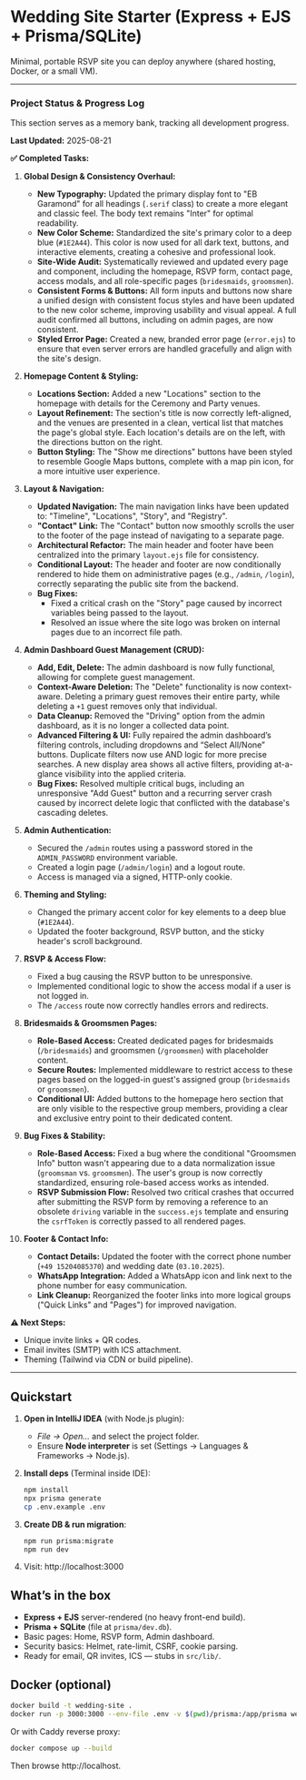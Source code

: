 # Wedding Site Starter (Express + EJS + Prisma/SQLite)

Minimal, portable RSVP site you can deploy anywhere (shared hosting, Docker, or a small VM).

---

### **Project Status & Progress Log**

This section serves as a memory bank, tracking all development progress.

**Last Updated:** 2025-08-21

**✅ Completed Tasks:**

1.  **Global Design & Consistency Overhaul:**
    *   **New Typography:** Updated the primary display font to "EB Garamond" for all headings (`.serif` class) to create a more elegant and classic feel. The body text remains "Inter" for optimal readability.
    *   **New Color Scheme:** Standardized the site's primary color to a deep blue (`#1E2A44`). This color is now used for all dark text, buttons, and interactive elements, creating a cohesive and professional look.
    *   **Site-Wide Audit:** Systematically reviewed and updated every page and component, including the homepage, RSVP form, contact page, access modals, and all role-specific pages (`bridesmaids`, `groomsmen`).
    *   **Consistent Forms & Buttons:** All form inputs and buttons now share a unified design with consistent focus styles and have been updated to the new color scheme, improving usability and visual appeal. A full audit confirmed all buttons, including on admin pages, are now consistent.
    *   **Styled Error Page:** Created a new, branded error page (`error.ejs`) to ensure that even server errors are handled gracefully and align with the site's design.

2.  **Homepage Content & Styling:**
    *   **Locations Section:** Added a new "Locations" section to the homepage with details for the Ceremony and Party venues.
    *   **Layout Refinement:** The section's title is now correctly left-aligned, and the venues are presented in a clean, vertical list that matches the page's global style. Each location's details are on the left, with the directions button on the right.
    *   **Button Styling:** The "Show me directions" buttons have been styled to resemble Google Maps buttons, complete with a map pin icon, for a more intuitive user experience.

3.  **Layout & Navigation:**
    *   **Updated Navigation:** The main navigation links have been updated to: "Timeline", "Locations", "Story", and "Registry".
    *   **"Contact" Link:** The "Contact" button now smoothly scrolls the user to the footer of the page instead of navigating to a separate page.
    *   **Architectural Refactor:** The main header and footer have been centralized into the primary `layout.ejs` file for consistency.
    *   **Conditional Layout:** The header and footer are now conditionally rendered to hide them on administrative pages (e.g., `/admin`, `/login`), correctly separating the public site from the backend.
    *   **Bug Fixes:**
        *   Fixed a critical crash on the "Story" page caused by incorrect variables being passed to the layout.
        *   Resolved an issue where the site logo was broken on internal pages due to an incorrect file path.

4.  **Admin Dashboard Guest Management (CRUD):**
    *   **Add, Edit, Delete:** The admin dashboard is now fully functional, allowing for complete guest management.
    *   **Context-Aware Deletion:** The "Delete" functionality is now context-aware. Deleting a primary guest removes their entire party, while deleting a `+1` guest removes only that individual.
    *   **Data Cleanup:** Removed the "Driving" option from the admin dashboard, as it is no longer a collected data point.
    *   **Advanced Filtering & UI:** Fully repaired the admin dashboard’s filtering controls, including dropdowns and “Select All/None” buttons. Duplicate filters now use AND logic for more precise searches. A new display area shows all active filters, providing at-a-glance visibility into the applied criteria.
    *   **Bug Fixes:** Resolved multiple critical bugs, including an unresponsive "Add Guest" button and a recurring server crash caused by incorrect delete logic that conflicted with the database's cascading deletes.

5.  **Admin Authentication:**
    *   Secured the `/admin` routes using a password stored in the `ADMIN_PASSWORD` environment variable.
    *   Created a login page (`/admin/login`) and a logout route.
    *   Access is managed via a signed, HTTP-only cookie.

6.  **Theming and Styling:**
    *   Changed the primary accent color for key elements to a deep blue (`#1E2A44`).
    *   Updated the footer background, RSVP button, and the sticky header's scroll background.

7.  **RSVP & Access Flow:**
    *   Fixed a bug causing the RSVP button to be unresponsive.
    *   Implemented conditional logic to show the access modal if a user is not logged in.
    *   The `/access` route now correctly handles errors and redirects.

8.  **Bridesmaids & Groomsmen Pages:**
    *   **Role-Based Access:** Created dedicated pages for bridesmaids (`/bridesmaids`) and groomsmen (`/groomsmen`) with placeholder content.
    *   **Secure Routes:** Implemented middleware to restrict access to these pages based on the logged-in guest's assigned group (`bridesmaids` or `groomsmen`).
    *   **Conditional UI:** Added buttons to the homepage hero section that are only visible to the respective group members, providing a clear and exclusive entry point to their dedicated content.

9.  **Bug Fixes & Stability:**
    *   **Role-Based Access:** Fixed a bug where the conditional "Groomsmen Info" button wasn't appearing due to a data normalization issue (`groomsman` vs. `groomsmen`). The user's group is now correctly standardized, ensuring role-based access works as intended.
    *   **RSVP Submission Flow:** Resolved two critical crashes that occurred after submitting the RSVP form by removing a reference to an obsolete `driving` variable in the `success.ejs` template and ensuring the `csrfToken` is correctly passed to all rendered pages.

10. **Footer & Contact Info:**
    *   **Contact Details:** Updated the footer with the correct phone number (`+49 15204085370`) and wedding date (`03.10.2025`).
    *   **WhatsApp Integration:** Added a WhatsApp icon and link next to the phone number for easy communication.
    *   **Link Cleanup:** Reorganized the footer links into more logical groups ("Quick Links" and "Pages") for improved navigation.

**⚠️ Next Steps:**

*   Unique invite links + QR codes.
*   Email invites (SMTP) with ICS attachment.
*   Theming (Tailwind via CDN or build pipeline).

---

## Quickstart

1. **Open in IntelliJ IDEA** (with Node.js plugin):
   - *File → Open...* and select the project folder.
   - Ensure **Node interpreter** is set (Settings → Languages & Frameworks → Node.js).

2. **Install deps** (Terminal inside IDE):
   ```bash
   npm install
   npx prisma generate
   cp .env.example .env
   ```

3. **Create DB & run migration**:
   ```bash
   npm run prisma:migrate
   npm run dev
   ```

4. Visit: http://localhost:3000

## What’s in the box

- **Express + EJS** server-rendered (no heavy front-end build).
- **Prisma + SQLite** (file at `prisma/dev.db`).
- Basic pages: Home, RSVP form, Admin dashboard.
- Security basics: Helmet, rate-limit, CSRF, cookie parsing.
- Ready for email, QR invites, ICS — stubs in `src/lib/`.

## Docker (optional)

```bash
docker build -t wedding-site .
docker run -p 3000:3000 --env-file .env -v $(pwd)/prisma:/app/prisma wedding-site
```

Or with Caddy reverse proxy:

```bash
docker compose up --build
```

Then browse http://localhost.
